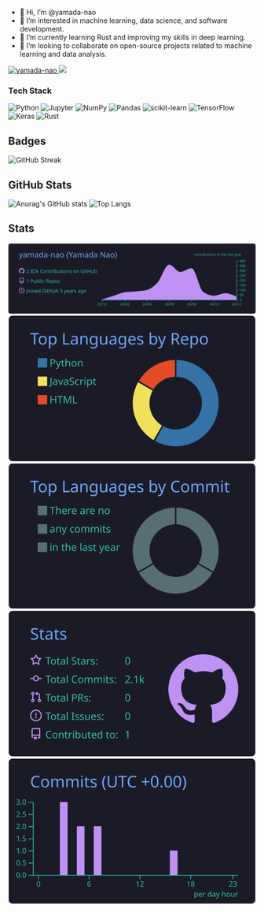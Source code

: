 - 👋 Hi, I’m @yamada-nao
- 👀 I’m interested in machine learning, data science, and software development.
- 🌱 I’m currently learning Rust and improving my skills in deep learning.
- 💞️ I’m looking to collaborate on open-source projects related to machine learning and data analysis.

<p align="left">
  <a href="https://github.com/yamada-nao/yamada-nao/">
    <img src="https://komarev.com/ghpvc/?username=yamada-nao" alt="yamada-nao" />
  </a>
  <a href="https://github.com/yamada-nao">
    <img height="20" src="https://img.shields.io/github/followers/yamada-nao?label=follow&logo=github&style=flat" />
  </a>
</p>

### Tech Stack
![Python](https://img.shields.io/badge/-Python-3776AB?logo=python&logoColor=white)
![Jupyter](https://img.shields.io/badge/-Jupyter-F37626?logo=jupyter&logoColor=white)
![NumPy](https://img.shields.io/badge/-NumPy-013243?logo=numpy&logoColor=white)
![Pandas](https://img.shields.io/badge/-Pandas-150458?logo=pandas&logoColor=white)
![scikit-learn](https://img.shields.io/badge/-scikit--learn-F7931E?logo=scikit-learn&logoColor=white)
![TensorFlow](https://img.shields.io/badge/-TensorFlow-FF6F00?logo=tensorflow&logoColor=white)
![Keras](https://img.shields.io/badge/-Keras-D00000?logo=keras&logoColor=white)
![Rust](https://img.shields.io/badge/-Rust-000000?logo=rust&logoColor=white)


## Badges
![GitHub Streak](https://github-readme-streak-stats.herokuapp.com/?user=yamada-nao&theme=tokyonight&count_private=true&date_format=%5BY.%5Dn.j)

## GitHub Stats
![Anurag's GitHub stats](https://github-readme-stats.vercel.app/api?username=yamada-nao&show_icons=true&theme=tokyonight&count_private=true&include_all_commits=true)
![Top Langs](https://github-readme-stats.vercel.app/api/top-langs/?username=yamada-nao&layout=compact&langs_count=8&theme=tokyonight&count_private=true)

## Stats
[![](https://raw.githubusercontent.com/yamada-nao/yamada-nao/main/profile-summary-card-output/tokyonight/0-profile-details.svg)](https://github.com/vn7n24fzkq/github-profile-summary-cards)
[![](https://raw.githubusercontent.com/yamada-nao/yamada-nao/main/profile-summary-card-output/tokyonight/1-repos-per-language.svg)](https://github.com/vn7n24fzkq/github-profile-summary-cards) 
[![](https://raw.githubusercontent.com/yamada-nao/yamada-nao/main/profile-summary-card-output/tokyonight/2-most-commit-language.svg)](https://github.com/vn7n24fzkq/github-profile-summary-cards)
[![](https://raw.githubusercontent.com/yamada-nao/yamada-nao/main/profile-summary-card-output/tokyonight/3-stats.svg)](https://github.com/vn7n24fzkq/github-profile-summary-cards) 
[![](https://raw.githubusercontent.com/yamada-nao/yamada-nao/main/profile-summary-card-output/tokyonight/4-productive-time.svg)](https://github.com/vn7n24fzkq/github-profile-summary-cards)

<!--
## Trophy
[![trophy](https://github-profile-trophy.vercel.app/?username=yamada-nao&theme=onedark)](https://github.com/ryo-ma/github-profile-trophy)
-->
<!---
yamada-nao/yamada-nao is a ✨ special ✨ repository because its `README.md` (this file) appears on your GitHub profile.
You can click the Preview link to take a look at your changes.
--->
